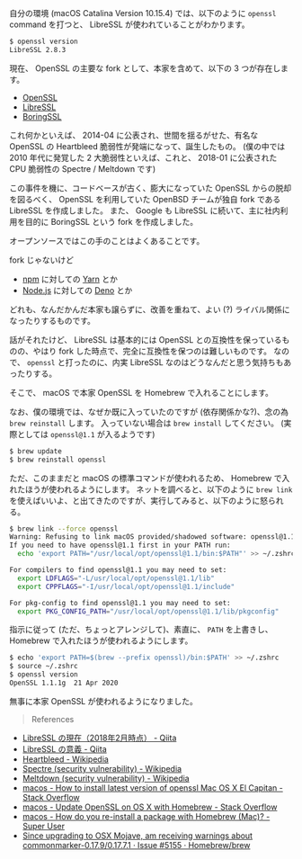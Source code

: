 自分の環境 (macOS Catalina Version 10.15.4) では、以下のように `openssl` command を打つと、 LibreSSL が使われていることがわかります。

```sh
$ openssl version
LibreSSL 2.8.3
```

現在、 OpenSSL の主要な fork として、本家を含めて、以下の 3 つが存在します。

- [OpenSSL](https://www.openssl.org/)
- [LibreSSL](https://www.libressl.org/)
- [BoringSSL](https://boringssl.googlesource.com/boringssl)

これ何かといえば、 2014-04 に公表され、世間を揺るがせた、有名な OpenSSL の Heartbleed 脆弱性が発端になって、誕生したもの。
(僕の中では 2010 年代に発覚した 2 大脆弱性といえば、これと、 2018-01 に公表された CPU 脆弱性の Spectre / Meltdown です)

この事件を機に、コードベースが古く、膨大になっていた OpenSSL からの脱却を図るべく、 OpenSSL を利用していた OpenBSD チームが独自 fork である LibreSSL を作成しました。
また、 Google も LibreSSL に続いて、主に社内利用を目的に BoringSSL という fork を作成しました。

オープンソースではこの手のことはよくあることです。

fork じゃないけど

- [npm](https://www.npmjs.com/) に対しての [Yarn](https://yarnpkg.com/) とか
- [Node.js](https://nodejs.org/en/) に対しての [Deno](https://deno.land/) とか

どれも、なんだかんだ本家も譲らずに、改善を重ねて、よい (?) ライバル関係になったりするものです。

話がそれたけど、 LibreSSL は基本的には OpenSSL との互換性を保っているものの、やはり fork した時点で、完全に互換性を保つのは難しいものです。
なので、 `openssl` と打ったのに、内実 LibreSSL なのはどうなんだと思う気持ちもあったりする。

そこで、 macOS で本家 OpenSSL を Homebrew で入れることにします。

なお、僕の環境では、なぜか既に入っていたのですが (依存関係かな?)、念の為 `brew reinstall` します。
入っていない場合は `brew install` してください。
(実際としては `openssl@1.1` が入るようです)

```sh
$ brew update
$ brew reinstall openssl
```

ただ、このままだと macOS の標準コマンドが使われるため、 Homebrew で入れたほうが使われるようにします。
ネットを調べると、以下のように `brew link` を使えばいいよ、と出てきたのですが、実行してみると、以下のように怒られる。

```sh
$ brew link --force openssl
Warning: Refusing to link macOS provided/shadowed software: openssl@1.1
If you need to have openssl@1.1 first in your PATH run:
  echo 'export PATH="/usr/local/opt/openssl@1.1/bin:$PATH"' >> ~/.zshrc

For compilers to find openssl@1.1 you may need to set:
  export LDFLAGS="-L/usr/local/opt/openssl@1.1/lib"
  export CPPFLAGS="-I/usr/local/opt/openssl@1.1/include"

For pkg-config to find openssl@1.1 you may need to set:
  export PKG_CONFIG_PATH="/usr/local/opt/openssl@1.1/lib/pkgconfig"
```

指示に従って (ただ、ちょっとアレンジして)、素直に、 `PATH` を上書きし、 Homebrew で入れたほうが使われるようにします。

```sh
$ echo 'export PATH=$(brew --prefix openssl)/bin:$PATH' >> ~/.zshrc
$ source ~/.zshrc
$ openssl version
OpenSSL 1.1.1g  21 Apr 2020
```

無事に本家 OpenSSL が使われるようになりました。

> References

- [LibreSSL の現在（2018年2月時点） - Qiita](https://qiita.com/kinichiro/items/c06692d81c175516e3cf)
- [LibreSSL の意義 - Qiita](https://qiita.com/kinichiro/items/3108e950b056963c33ad)
- [Heartbleed - Wikipedia](https://en.wikipedia.org/wiki/Heartbleed)
- [Spectre (security vulnerability) - Wikipedia](https://en.wikipedia.org/wiki/Spectre_(security_vulnerability))
- [Meltdown (security vulnerability) - Wikipedia](https://en.wikipedia.org/wiki/Meltdown_(security_vulnerability))
- [macos - How to install latest version of openssl Mac OS X El Capitan - Stack Overflow](https://stackoverflow.com/questions/35129977/)
- [macos - Update OpenSSL on OS X with Homebrew - Stack Overflow](https://stackoverflow.com/questions/15185661/)
- [macos - How do you re-install a package with Homebrew (Mac)? - Super User](https://superuser.com/questions/324980/)
- [Since upgrading to OSX Mojave, am receiving warnings about commonmarker-0.17.9/0.17.7.1 · Issue #5155 · Homebrew/brew](https://github.com/Homebrew/brew/issues/5155)
